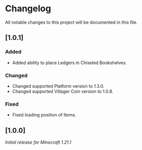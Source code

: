 # Changelog

All notable changes to this project will be documented in this file.

## [1.0.1]

### Added

- Added ability to place Ledgers in Chiseled Bookshelves.

### Changed

- Changed supported Platform version to 1.3.0.
- Changed supported Villager Coin version to 1.0.8.

### Fixed

- Fixed loading position of Items.

## [1.0.0]

_Initial release for Minecraft 1.21.1_